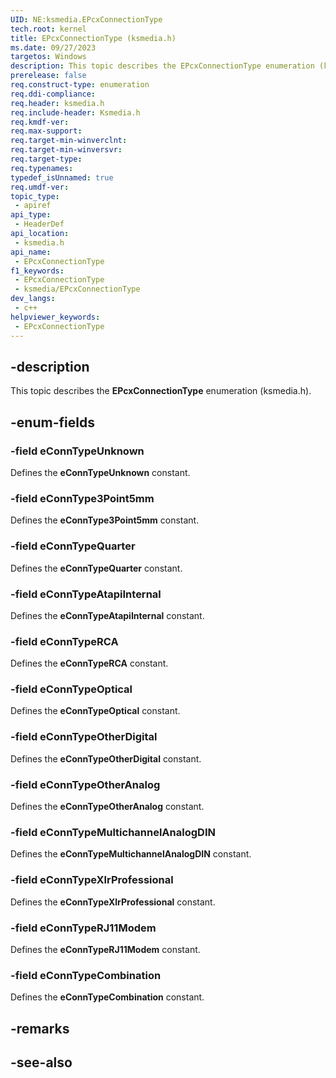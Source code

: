 ```yaml
---
UID: NE:ksmedia.EPcxConnectionType
tech.root: kernel
title: EPcxConnectionType (ksmedia.h)
ms.date: 09/27/2023
targetos: Windows
description: This topic describes the EPcxConnectionType enumeration (ksmedia.h).
prerelease: false
req.construct-type: enumeration
req.ddi-compliance: 
req.header: ksmedia.h
req.include-header: Ksmedia.h
req.kmdf-ver: 
req.max-support: 
req.target-min-winverclnt:
req.target-min-winversvr: 
req.target-type: 
req.typenames: 
typedef_isUnnamed: true
req.umdf-ver: 
topic_type:
 - apiref
api_type:
 - HeaderDef
api_location:
 - ksmedia.h
api_name:
 - EPcxConnectionType
f1_keywords:
 - EPcxConnectionType
 - ksmedia/EPcxConnectionType
dev_langs:
 - c++
helpviewer_keywords:
 - EPcxConnectionType
---
```


## -description

This topic describes the **EPcxConnectionType** enumeration (ksmedia.h).

## -enum-fields

### -field eConnTypeUnknown

Defines the **eConnTypeUnknown** constant.

### -field eConnType3Point5mm

Defines the **eConnType3Point5mm** constant.

### -field eConnTypeQuarter

Defines the **eConnTypeQuarter** constant.

### -field eConnTypeAtapiInternal

Defines the **eConnTypeAtapiInternal** constant.

### -field eConnTypeRCA

Defines the **eConnTypeRCA** constant.

### -field eConnTypeOptical

Defines the **eConnTypeOptical** constant.

### -field eConnTypeOtherDigital

Defines the **eConnTypeOtherDigital** constant.

### -field eConnTypeOtherAnalog

Defines the **eConnTypeOtherAnalog** constant.

### -field eConnTypeMultichannelAnalogDIN

Defines the **eConnTypeMultichannelAnalogDIN** constant.

### -field eConnTypeXlrProfessional

Defines the **eConnTypeXlrProfessional** constant.

### -field eConnTypeRJ11Modem

Defines the **eConnTypeRJ11Modem** constant.

### -field eConnTypeCombination

Defines the **eConnTypeCombination** constant.

## -remarks

## -see-also
